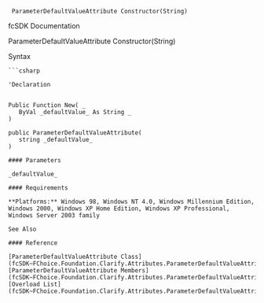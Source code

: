 ﻿     ParameterDefaultValueAttribute Constructor(String)                                                   

fcSDK Documentation

ParameterDefaultValueAttribute Constructor(String)

Syntax

```vbnet
```csharp

'Declaration
 

Public Function New( _
   ByVal _defaultValue_ As String _
)

public ParameterDefaultValueAttribute( 
   string _defaultValue_
)

#### Parameters

_defaultValue_

#### Requirements

**Platforms:** Windows 98, Windows NT 4.0, Windows Millennium Edition, Windows 2000, Windows XP Home Edition, Windows XP Professional, Windows Server 2003 family

See Also

#### Reference

[ParameterDefaultValueAttribute Class](fcSDK~FChoice.Foundation.Clarify.Attributes.ParameterDefaultValueAttribute.md)  
[ParameterDefaultValueAttribute Members](fcSDK~FChoice.Foundation.Clarify.Attributes.ParameterDefaultValueAttribute_members.md)  
[Overload List](fcSDK~FChoice.Foundation.Clarify.Attributes.ParameterDefaultValueAttribute~_ctor.md)